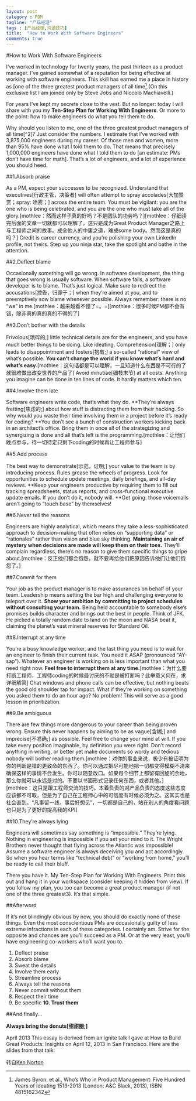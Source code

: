 ```yaml
---
layout: post
category : PDM
tagline: "产品经理"
tags : [产品经理,沟通技巧]
title:  "How to Work With Software Engineers"
comments: true
---	
```


#How to Work With Software Engineers

I've worked in technology for twenty years, the past thirteen as a product manager. I’ve gained somewhat of a reputation for being effective at working with software engineers. This skill has earned me a place in history as [one of the three greatest product managers of all time[^1].(On this exclusive list I am joined only by Steve Jobs and Niccolò Machiavelli.)

[^1]:James Byron, et al., Who’s Who in Product Management: Five Hundred Years of Ideating 1513-2013 (London: A&C Black, 2013), ISBN 4815162342

For years I’ve kept my secrets close to the vest. But no longer: today I will share with you my **Ten-Step Plan for Working With Engineers**. Or more to the point: how to make engineers do what you tell them to do.

Why should you listen to me, one of the three greatest product managers of all time[^2]? Just consider the numbers. I estimate that I’ve worked with 3,875,000 engineers during my career. Of those men and women, more than 95% have done what I told them to do. That means that precisely 1,000,000 engineers have done what I told them to do [an estimate: PMs don’t have time for math]. That’s a lot of engineers, and a lot of experience you should heed.

##1.Absorb praise

As a PM, expect your successes to be recognized. Understand that executives[行政主管，决策者] will often attempt to spray accolades[大加赞赏；spray: 喷雾；] across the entire team. You must be vigilant: you are the one who is being celebrated, and you are the one who must take all of the glory.[mothlee：然而这样子真的好吗？不是团队的功劳吗？][mothlee：仔细读完后面的文章一切就都可以理解了，这只是成为Great Product Manager之路上与工程师之间的故事。成全他人的中庸之道，难成some body。然而这是真的吗？] Credit is career currency, and you’re polishing your own LinkedIn profile, not theirs. Step up you ninja star, take the spotlight and bathe in the attention.


##2.Deflect blame

Occasionally something will go wrong. In software development, the thing that goes wrong is usually software. When software fails, a software developer is to blame. That’s just logical. Make sure to redirect the accusations[控告，归罪于；] when they’re aimed at you, and to preemptively sow blame whenever possible. Always remember: there is no “we” in me.[mothlee：越来越看不懂了=。=][mothlee：很多时候PM都不会有错，除非真的真的真的不得的了]


##3.Don’t bother with the details

Frivolous[琐碎的;] little technical details are for the engineers, and you have much better things to be doing. Like ideating. Comprehension[理解；] only leads to disappointment and fosters[抱有;] a so-called “rational” view of what’s possible. **You can’t change the world if you know what’s hard and what’s easy.**[mothlee：这句话都是可以理解，一旦知道什么东西是不可行的了就很难做出改变世界的产品了] Avoid minutiae[细枝末节] at all costs. Anything you imagine can be done in ten lines of code. It hardly matters which ten.

##4.Involve them late

Software engineers write code, that’s what they do. **They’re always fretting[焦虑的;] about how stuff is distracting them from their hacking. So why would you waste their time involving them in a project before it’s ready for coding? **You don’t see a bunch of construction workers kicking back in an architect’s office. Bring them in once all of the strategizing and synergizing is done and all that’s left is the programming.[mothlee：让他们晚点参与，待一切待定只剩下coding的时候再让工程师参与]

##5.Add process

The best way to demonstrate[示范，证明;] your value to the team is by introducing process. Rules grease the wheels of progress. Look for opportunities to schedule update meetings, daily briefings, and all-day reviews. **Keep your engineers productive by requiring them to fill out tracking spreadsheets, status reports, and cross-functional executive update emails. If you don’t do it, nobody will. **Get going: those voicemails aren’t going to “touch base” by themselves!


##6.Never tell the reasons

Engineers are highly analytical, which means they take a less-sophisticated approach to decision-making that often relies on “supporting data” or “rationales” rather than vision and blue sky thinking. **Maintaining an air of mystery when decisions are made will keep them on their toes.** They’ll complain regardless, there’s no reason to give them specific things to gripe about.[mothlee：反正他们都会抱怨，就不要再给他们把原因告诉他们让他们抱怨了。]

##7.Commit for them

Your job as the product manager is to make assurances on behalf of your team. Leadership means setting the bar high and challenging everyone to teleport over it. **Show your ambition by committing to project schedules without consulting your team.** Being held accountable to somebody else’s promises builds character and brings out the best in people. Think of JFK. He picked a totally random date to land on the moon and NASA beat it, claiming the planet’s vast mineral reserves for Standard Oil.


##8.Interrupt at any time

You’re a busy knowledge worker, and the last thing you need is to wait for an engineer to finish their current task. You need it ASAP (pronounced “AY-sap”). Whatever an engineer is working on is less important than what you need right now. **Feel free to interrupt them at any time.**[mothlee：为什么要打断工程师，工程师coding的时候最讨厌的不就是被打断吗？此举意义何在，求详细解答] Chat windows and phone calls can be effective, but nothing beats the good old shoulder tap for impact. What if they’re working on something you asked them to do an hour ago? No problem! This will serve as a good lesson in prioritization.

##9.Be ambiguous

There are few things more dangerous to your career than being proven wrong. Ensure this never happens by aiming to be as vague[含糊;] and imprecise[不准确;] as possible. Feel free to change your mind at will. If you take every position imaginable, by definition you were right. Don’t record anything in writing, or better yet make documents so wordy and tedious nobody will bother reading them.[mothlee：对你的事业来说，极少有被证明为你的判断是错的更致命的东西了。你可以通过把尽可能地把一切都变得模糊不清来确保这样的事情不会发生。你可以随意改口。如果每个细节上都留有回旋的余地，那么你就可以永远是对的。不要以书面形式记录任何东西，或者其他。][mothlee：这只是跟工程师交流的技巧。本着负责的对产品负责的态度这些态度应该都不可取，但是为了自己在工程师心中的可信度有时候必须为之。这其实也是社会直到。“凡事留一线，事后好想见”，一切都是自己的，站在别人的角度看问题也只是为了更好的提高我的KPI]


##10.They’re always lying

Engineers will sometimes say something is “impossible.” They’re lying. Nothing in engineering is impossible if you set your mind to it. The Wright Brothers never thought that flying across the Atlantic was impossible! Assume a software engineer is always deceiving you and act accordingly. So when you hear terms like “technical debt” or “working from home,” you’ll be ready to call their bluff.

There you have it. My Ten-Step Plan for Working With Engineers. Print this out and hang it in your workspace (consider keeping it hidden from view). If you follow my plan, you too can become a great product manager (if not one of the three greatest3). It’s that simple.

##Afterword

If it’s not blindingly obvious by now, you should do exactly none of these things. Even the most conscientious PMs are occasionally guilty of less extreme infractions in each of these categories. I certainly am. Strive for the opposite and chances are you’ll succeed as a PM. Or at the very least, you’ll have engineering co-workers who’ll want you to.

1. Deflect praise
2. Absorb blame
3. Sweat the details
4. Involve them early
5. Streamline process
6. Always tell the reasons
7. Never commit without them
8. Respect their time
9. Be specific
**10. Trust them**


##And finally…

**Always bring the donuts[甜甜圈;]**


April 2013
This essay is derived from an ignite talk I gave at How to Build Great Products: Insights on April 12, 2013 in San Francisco. Here are the slides from that talk:

转自[Ken Norton](https://www.kennorton.com/essays/how-to-work-with-software-engineers.html)

